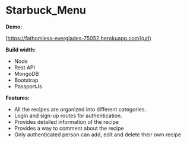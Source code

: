 # Starbuck_Menu

**Demo:**

[https://fathomless-everglades-75052.herokuapp.com](url)

**Build width:**

- Node
- Rest API
- MongoDB
- Bootstrap
- PassportJs

**Features:**

- All the recipes are organized into different categories.
- Login and sign-up routes for authentication.
- Provides detailed information of the recipe
- Provides a way to comment about the recipe
- Only authenticated person can add, edit and delete their own recipe 

